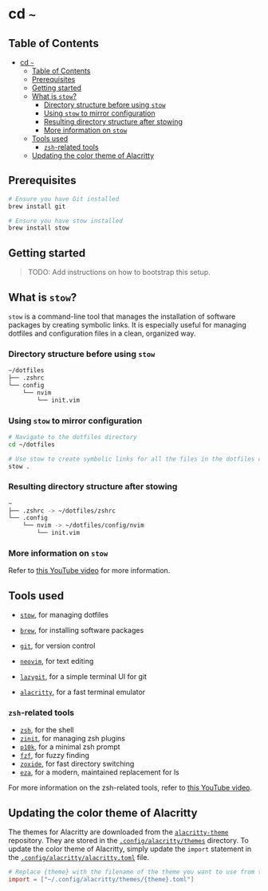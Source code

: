 # cd `~`

## Table of Contents

- [cd `~`](#cd-)
  - [Table of Contents](#table-of-contents)
  - [Prerequisites](#prerequisites)
  - [Getting started](#getting-started)
  - [What is `stow`?](#what-is-stow)
    - [Directory structure before using `stow`](#directory-structure-before-using-stow)
    - [Using `stow` to mirror configuration](#using-stow-to-mirror-configuration)
    - [Resulting directory structure after stowing](#resulting-directory-structure-after-stowing)
    - [More information on `stow`](#more-information-on-stow)
  - [Tools used](#tools-used)
    - [`zsh`-related tools](#zsh-related-tools)
  - [Updating the color theme of Alacritty](#updating-the-color-theme-of-alacritty)

## Prerequisites

```sh
# Ensure you have Git installed
brew install git

# Ensure you have stow installed
brew install stow
```

## Getting started

> TODO: Add instructions on how to bootstrap this setup.

## What is `stow`?

`stow` is a command-line tool that manages the installation of software packages by creating symbolic links. It is especially useful for managing dotfiles and configuration files in a clean, organized way.

### Directory structure before using `stow`

```sh
~/dotfiles
├── .zshrc
└── config
    └── nvim
        └── init.vim
```

### Using `stow` to mirror configuration

```sh
# Navigate to the dotfiles directory
cd ~/dotfiles

# Use stow to create symbolic links for all the files in the dotfiles directory
stow .
```

### Resulting directory structure after stowing

```sh
~
├── .zshrc -> ~/dotfiles/zshrc
└── .config
    └── nvim -> ~/dotfiles/config/nvim
        └── init.vim

```

### More information on `stow`

Refer to [this YouTube video](https://www.youtube.com/watch?v=y6XCebnB9gs) for more information.

## Tools used

- [`stow`](https://www.gnu.org/software/stow/), for managing dotfiles
- [`brew`](https://brew.sh), for installing software packages
- [`git`](https://git-scm.com), for version control

- [`neovim`](https://neovim.io), for text editing
- [`lazygit`](https://github.com/jesseduffield/lazygit), for a simple terminal UI for git
- [`alacritty`](https://github.com/alacritty/alacritty), for a fast terminal emulator

### `zsh`-related tools

- [`zsh`](https://www.zsh.org), for the shell
- [`zinit`](https://github.com/zdharma-continuum/zinit), for managing zsh plugins
- [`p10k`](https://github.com/romkatv/powerlevel10k?tab=readme-ov-file#zinit), for a minimal zsh prompt
- [`fzf`](https://github.com/junegunn/fzf), for fuzzy finding
- [`zoxide`](https://github.com/ajeetdsouza/zoxide), for fast directory switching
- [`eza`](https://github.com/eza-community/eza), for a modern, maintained replacement for ls

For more information on the zsh-related tools, refer to [this YouTube video](https://www.youtube.com/watch?v=ud7YxC33Z3w).

## Updating the color theme of Alacritty

The themes for Alacritty are downloaded from the [`alacritty-theme`](https://github.com/alacritty/alacritty-theme) repository. They are stored in the [`.config/alacritty/themes`](/.config/alacritty/themes) directory. To update the color theme of Alacritty, simply update the `import` statement in the [`.config/alacritty/alacritty.toml`](/.config/alacritty/alacritty.toml) file.

```toml
# Replace {theme} with the filename of the theme you want to use from the `alacritty-theme` repository
import = ["~/.config/alacritty/themes/{theme}.toml"]
```
